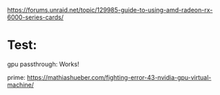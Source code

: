 https://forums.unraid.net/topic/129985-guide-to-using-amd-radeon-rx-6000-series-cards/

# Test:
gpu passthrough: Works!

prime: https://mathiashueber.com/fighting-error-43-nvidia-gpu-virtual-machine/
